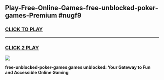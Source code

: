 
## Play-Free-Online-Games-free-unblocked-poker-games-Premium #nugf9
<h3>
<a href="https://premium.freeplayer.one?title=free-unblocked-poker-games&ref=8M">CLICK TO PLAY</a></h3>
<hr>

<h3>
<a href="https://premium.freeplayer.one?title=free-unblocked-poker-games&ref=8M">CLICK 2 PLAY</a>
  
</h3>

<a href="https://premium.freeplayer.one?title=free-unblocked-poker-games&ref=8M"><img src="https://clearcache.store/games.png"></a>


**free-unblocked-poker-games games unblocked: Your Gateway to Fun and Accessible Online Gaming**
